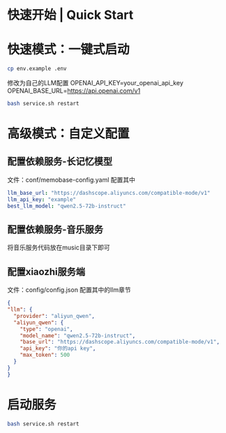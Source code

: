 # 快速开始 | Quick Start

# 快速模式：一键式启动

```bash
cp env.example .env
```
修改为自己的LLM配置
OPENAI_API_KEY=your_openai_api_key
OPENAI_BASE_URL=https://api.openai.com/v1

```bash
bash service.sh restart
```

# 高级模式：自定义配置
## 配置依赖服务-长记忆模型
文件：conf/memobase-config.yaml 
配置其中
```yaml
llm_base_url: "https://dashscope.aliyuncs.com/compatible-mode/v1"
llm_api_key: "example"
best_llm_model: "qwen2.5-72b-instruct"
```

## 配置依赖服务-音乐服务
将音乐服务代码放在music目录下即可


## 配置xiaozhi服务端
文件：config/config.json
配置其中的llm章节
```json
{
"llm": {
  "provider": "aliyun_qwen",
  "aliyun_qwen": {
    "type": "openai",
    "model_name": "qwen2.5-72b-instruct",
    "base_url": "https://dashscope.aliyuncs.com/compatible-mode/v1",
    "api_key": "你的api key",
    "max_token": 500
  }
}
}
```

# 启动服务
```bash
bash service.sh restart
```
